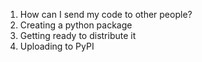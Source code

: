 1. How can I send my code to other people?
1. Creating a python package
1. Getting ready to distribute it
1. Uploading to PyPI
